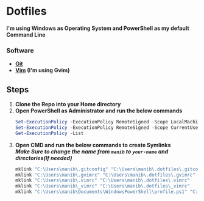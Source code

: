 # Dotfiles
**I'm using Windows as Operating System and PowerShell as my default Command Line**

### Software
- **[Git](https://git-scm.com/downloads)**
- **[Vim](https://www.vim.org/download.php) (I'm using Gvim)**

## Steps
1. **Clone the Repo into your Home directory**
2. **Open PowerShell  as Administrator and run the below commands**
    ``` ps1
    Set-ExecutionPolicy -ExecutionPolicy RemoteSigned -Scope LocalMachine
    Set-ExecutionPolicy -ExecutionPolicy RemoteSigned -Scope CurrentUser
    Get-ExecutionPolicy -List
    ```
3. **Open CMD and run the below commands to create Symlinks** <br/>
**_Make Sure to change the name from `manib` to `your-name` and directories(If needed)_**
    ``` ps1
    mklink "C:\Users\manib\.gitconfig" "C:\Users\manib\.dotfiles\.gitconfig"
    mklink "C:\Users\manib\.gvimrc" "C:\Users\manib\.dotfiles\.gvimrc"
    mklink "C:\Users\manib\.vimrc" "C:\Users\manib\.dotfiles\.vimrc"
    mklink "C:\Users\manib\_vimrc" "C:\Users\manib\.dotfiles\_vimrc"
    mklink "C:\Users\manib\Documents\WindowsPowerShell\profile.ps1" "C:\Users\manib\.dotfiles\profile.ps1"
    ```
